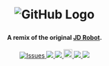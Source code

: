 <h1 align="center">
  <br>
  
![GitHub Logo](http://shanycarle.com/RasPiBot/files/images/RasPiBotLogoHorizontal.png)
  <br>
  </h1>

<h4 align="center">A remix of the original <a href="http://www.robotshop.com/en/ez-robot-jd-humanoid-robot.html?gclid=CjwKEAjwhYLLBRDIjoCu0te4niASJAC0V4QP7JenOMWdii55pzNmMKMErcJr2WArvs0etysG6Q1lgBoCnZPw_wcB" target="_blank">JD Robot</a>.</h4>


<p align="center">
<a href="">
    <img src="https://img.shields.io/badge/Solid%20Edge-ST9-blue.svg"
         alt="Issues">
  </a>
  <a href="https://github.com/Ardrake/RasPiBot/issues">
    <img src="https://img.shields.io/codeclimate/issues/github/me-and/mdf.svg">
  </a>
    <a href=""><img src="https://img.shields.io/badge/contributions-welcome-brightgreen.svg">
  </a>
     <a href='https://ko-fi.com/A8722AIZ' target='_blank'><img height='20' style='border:0px;height:20px;' src='https://az743702.vo.msecnd.net/cdn/kofi2.png?v=0' border='0' alt='Buy Me a Coffee at ko-fi.com' />
    </a>
     <a href="https://opensource.org/licenses/MIT">
    <img src="https://img.shields.io/badge/license-MIT%20License-brightgreen.svg">
  </a>
  <a href="https://github.com/Ardrake">
    <img src="https://cdn.rawgit.com/sindresorhus/awesome/d7305f38d29fed78fa85652e3a63e154dd8e8829/media/badge.svg">
  </a>
</p>
